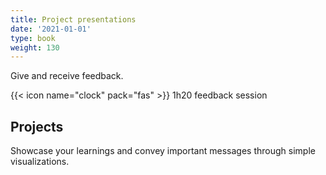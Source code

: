 ```yaml
---
title: Project presentations
date: '2021-01-01'
type: book
weight: 130
---
```


Give and receive feedback.

<!--more-->

{{< icon name="clock" pack="fas" >}} 1h20 feedback session 

## Projects

Showcase your learnings and convey important messages through simple visualizations.